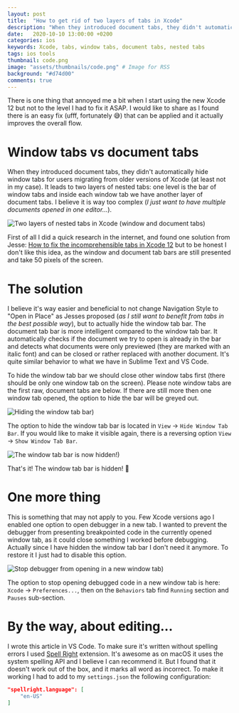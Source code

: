 ```yaml
---
layout: post
title:  "How to get rid of two layers of tabs in Xcode"
description: "When they introduced document tabs, they didn't automatically hide window tabs for users migrating from older versions of Xcode (at least not in my case). It leads to two layers of nested tabs: one level is the bar of window tabs and inside each window tab we have another layer of document tabs. I believe it's way too complex..."
date:   2020-10-10 13:00:00 +0200
categories: ios
keywords: Xcode, tabs, window tabs, document tabs, nested tabs
tags: ios tools
thumbnail: code.png
image: "assets/thumbnails/code.png" # Image for RSS
background: "#d74d00"
comments: true
---
```


There is one thing that annoyed me a bit when I start using the new Xcode 12 but not to the level I had to fix it ASAP. I would like to share as I found there is an easy fix (ufff, fortunately 😅) that can be applied and it actually improves the overall flow.

# Window tabs vs document tabs

When they introduced document tabs, they didn't automatically hide window tabs for users migrating from older versions of Xcode (at least not in my case). It leads to two layers of nested tabs: one level is the bar of window tabs and inside each window tab we have another layer of document tabs. I believe it is way too complex (*I just want to have multiple documents opened in one editor...*). 

![Two layers of nested tabs in Xcode (window and document tabs)]({{site.url}}/assets/2020-10-10/xcode-tabs-1.png)

First of all I did a quick research in the internet, and found one solution from Jesse: [How to fix the incomprehensible tabs in Xcode 12](https://www.jessesquires.com/blog/2020/07/24/how-to-fix-the-incomprehensible-tabs-in-xcode-12/) but to be honest I don't like this idea, as the window and document tab bars are still presented and take 50 pixels of the screen.

# The solution

I believe it's way easier and beneficial to not change Navigation Style to "Open in Place" as Jesses proposed (*as I still want to benefit from tabs in the best possible way*), but to actually hide the window tab bar. The document tab bar is more intelligent compared to the window tab bar. It automatically checks if the document we try to open is already in the bar and detects what documents were only previewed (they are marked with an italic font) and can be closed or rather replaced with another document. It's quite similar behavior to what we have in Sublime Text and VS Code.

To hide the window tab bar we should close other window tabs first (there should be only one window tab on the screen). Please note window tabs are the first raw, document tabs are below. If there are still more then one window tab opened, the option to hide the bar will be greyed out.

![Hiding the window tab bar)]({{site.url}}/assets/2020-10-10/xcode-tabs-2.png)

The option to hide the window tab bar is located in `View` → `Hide Window Tab Bar`. If you would like to make it visible again, there is a reversing option `View` → `Show Window Tab Bar`.

![The window tab bar is now hidden!)]({{site.url}}/assets/2020-10-10/xcode-tabs-3.png)

That's it! The window tab bar is hidden! 🙌

# One more thing 

This is something that may not apply to you. Few Xcode versions ago I enabled one option to open debugger in a new tab. I wanted to prevent the debugger from presenting breakpointed code in the currently opened window tab, as it could close something I worked before debugging. Actually since I have hidden the window tab bar I don't need it anymore. To restore it I just had to disable this option.

![Stop debugger from opening in a new window tab)]({{site.url}}/assets/2020-10-10/xcode-tabs-4.png)

The option to stop opening debugged code in a new window tab is here: `Xcode` → `Preferences...`, then on the `Behaviors` tab find `Running` section and `Pauses` sub-section.

# By the way, about editing...

I wrote this article in VS Code. To make sure it's written without spelling errors I used [Spell Right](https://github.com/bartosz-antosik/vscode-spellright) extension. It's awesome as on macOS it uses the system spelling API and I believe I can recommend it. But I found that it doesn't work out of the box, and it marks all word as incorrect. To make it working I had to add to my `settings.json` the following configuration:

```json
"spellright.language": [
    "en-US"
]
```
